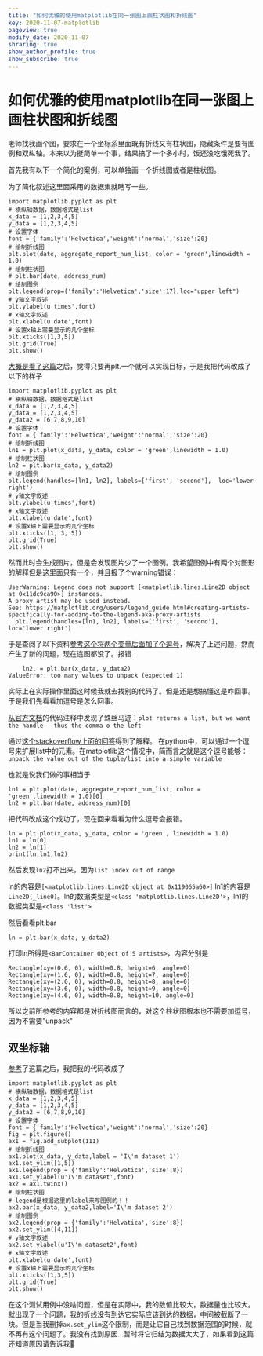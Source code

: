 ```yaml
---
title: "如何优雅的使用matplotlib在同一张图上画柱状图和折线图"
key: 2020-11-07-matplotlib
pageview: true
modify_date: 2020-11-07
shraring: true
show_author_profile: true
show_subscribe: true
---
```



# 如何优雅的使用matplotlib在同一张图上画柱状图和折线图

老师找我画个图，要求在一个坐标系里面既有折线又有柱状图，隐藏条件是要有图例和双纵轴。本来以为挺简单一个事，结果搞了一个多小时，饭还没吃饿死我了。

首先我有以下一个简化的案例，可以单独画一个折线图或者是柱状图。

为了简化叙述这里面采用的数据集就瞎写一些。

```
import matplotlib.pyplot as plt
# 横纵轴数据，数据格式是list
x_data = [1,2,3,4,5]
y_data = [1,2,3,4,5]
# 设置字体
font = {'family':'Helvetica','weight':'normal','size':20}
# 绘制折线图
plt.plot(date, aggregate_report_num_list, color = 'green',linewidth = 1.0)
# 绘制柱状图
# plt.bar(date, address_num)
# 绘制图例
plt.legend(prop={'family':'Helvetica','size':17},loc="upper left")
# y轴文字叙述
plt.ylabel(u'times',font)
# x轴文字叙述
plt.xlabel(u'date',font)
# 设置x轴上需要显示的几个坐标
plt.xticks([1,3,5])
plt.grid(True)
plt.show()
```
[大概是看了这篇](https://www.cnblogs.com/lone5wolf/p/10870200.html)之后，觉得只要再plt.一个就可以实现目标，于是我把代码改成了以下的样子

```
import matplotlib.pyplot as plt
# 横纵轴数据，数据格式是list
x_data = [1,2,3,4,5]
y_data = [1,2,3,4,5]
y_data2 = [6,7,8,9,10]
# 设置字体
font = {'family':'Helvetica','weight':'normal','size':20}
# 绘制折线图
ln1 = plt.plot(x_data, y_data, color = 'green',linewidth = 1.0)
# 绘制柱状图
ln2 = plt.bar(x_data, y_data2)
# 绘制图例
plt.legend(handles=[ln1, ln2], labels=['first', 'second'],  loc='lower right')
# y轴文字叙述
plt.ylabel(u'times',font)
# x轴文字叙述
plt.xlabel(u'date',font)
# 设置x轴上需要显示的几个坐标
plt.xticks([1, 3, 5])
plt.grid(True)
plt.show()
```
然而此时会生成图片，但是会发现图片少了一个图例。我希望图例中有两个对图形的解释但是这里面只有一个，并且报了个warning错误：

```
UserWarning: Legend does not support [<matplotlib.lines.Line2D object at 0x11dc9ca90>] instances.
A proxy artist may be used instead.
See: https://matplotlib.org/users/legend_guide.html#creating-artists-specifically-for-adding-to-the-legend-aka-proxy-artists
  plt.legend(handles=[ln1, ln2], labels=['first', 'second'],  loc='lower right')
```

于是查阅了以下资料[参考这个将两个变量后面加了个逗号](https://blog.csdn.net/qq_38139159/article/details/90607981)，解决了上述问题，然而产生了新的问题，现在连图都没了。报错：

```
    ln2, = plt.bar(x_data, y_data2)
ValueError: too many values to unpack (expected 1)
```
实际上在实际操作里面这时候我就去找别的代码了。但是还是想搞懂这是咋回事。于是我们先看看加逗号是怎么回事。

[从官方文档](https://matplotlib.org/3.1.1/gallery/text_labels_and_annotations/legend_demo.html)的代码注释中发现了蛛丝马迹：`plot returns a list, but we want the handle - thus the comma o the left`

通过[这个stackoverflow上面的回答](https://stackoverflow.com/questions/16742765/matplotlib-2d-line-line-plot-comma-meaning)得到了解释。
在python中，可以通过一个逗号来扩展list中的元素。在matplotlib这个情况中，简而言之就是这个逗号能够：`unpack the value out of the tuple/list into a simple variable`

也就是说我们做的事相当于

```
ln1 = plt.plot(date, aggregate_report_num_list, color = 'green',linewidth = 1.0)[0]
ln2 = plt.bar(date, address_num)[0]
```

把代码改成这个成功了，现在回来看看为什么逗号会报错。

```
ln = plt.plot(x_data, y_data, color = 'green', linewidth = 1.0)
ln1 = ln[0]
ln2 = ln[1]
print(ln,ln1,ln2)
```

然后发现`ln2`打不出来，因为`list index out of range`

ln的内容是`[<matplotlib.lines.Line2D object at 0x119065a60>]` ln1的内容是`Line2D(_line0)`。ln的数据类型是`<class 'matplotlib.lines.Line2D'>`，ln1的数据类型是`<class 'list'>`

然后看看plt.bar

```
ln = plt.bar(x_data, y_data2)
```
打印ln所得是`<BarContainer Object of 5 artists>`，内容分别是

```
Rectangle(xy=(0.6, 0), width=0.8, height=6, angle=0)
Rectangle(xy=(1.6, 0), width=0.8, height=7, angle=0)
Rectangle(xy=(2.6, 0), width=0.8, height=8, angle=0)
Rectangle(xy=(3.6, 0), width=0.8, height=9, angle=0)
Rectangle(xy=(4.6, 0), width=0.8, height=10, angle=0)

```
所以之前所参考的内容都是对折线图而言的，对这个柱状图根本也不需要加逗号，因为不需要"unpack"



## 双坐标轴

[参考](https://blog.csdn.net/Leige_Smart/article/details/79583470?utm_source=blogxgwz6)了这篇之后，我把我的代码改成了

```
import matplotlib.pyplot as plt
# 横纵轴数据，数据格式是list
x_data = [1,2,3,4,5]
y_data = [1,2,3,4,5]
y_data2 = [6,7,8,9,10]
# 设置字体
font = {'family':'Helvetica','weight':'normal','size':20}
fig = plt.figure()
ax1 = fig.add_subplot(111)
# 绘制折线图
ax1.plot(x_data, y_data,label = 'I\'m dataset 1')
ax1.set_ylim([1,5])
ax1.legend(prop = {'family':'Helvatica','size':8})
ax1.set_ylabel(u'I\'m dataset',font)
ax2 = ax1.twinx()
# 绘制柱状图
# legend是根据这里的label来写图例的！！
ax2.bar(x_data, y_data2,label='I\'m dataset 2')
# 绘制图例
ax2.legend(prop = {'family':'Helvatica','size':8})
ax2.set_ylim([4,11])
# y轴文字叙述
ax2.set_ylabel(u'I\'m dataset2',font)
# x轴文字叙述
plt.xlabel(u'date',font)
# 设置x轴上需要显示的几个坐标
plt.xticks([1,3,5])
plt.grid(True)
plt.show()

```
在这个测试用例中没啥问题，但是在实际中，我的数值比较大，数据量也比较大。就出现了一个问题，我的折线没有到达它实际应该到达的数据，中间被截断了一块。但是当我删掉`ax.set_ylim`这个限制，而是让它自己找到数据范围的时候，就不再有这个问题了。我没有找到原因...暂时将它归结为数据太大了，如果看到这篇还知道原因请告诉我🥺